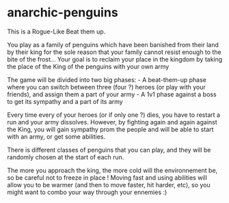 # anarchic-penguins

This is a Rogue-Like Beat them up.

You play as a family of penguins which have been banished from their land by their king for the sole reason that your family cannot resist enough to the bite of the frost...
Your goal is to reclaim your place in the kingdom by taking the place of the King of the penguins with your own army

The game will be divided into two big phases: 
    - A beat-them-up phase where you can switch between three (four ?) heroes (or play with your friends), and assign them a part of your army
    - A 1v1 phase against a boss to get its sympathy and a part of its army

Every time every of your heroes (or if only one ?) dies, you have to restart a run and your army dissolves.
However, by fighting again and again against the King, you will gain sympathy prom the people and will be able to start with an army, or get some abilities.

There is different classes of penguins that you can play, and they will be randomly chosen at the start of each run.

The more you approach the king, the more cold will the environnement be, so be careful not to freeze in place !
Moving fast and using abilities will allow you to be warmer (and then to move faster, hit harder, etc), so you might want to combo your way through your ennemies :)



